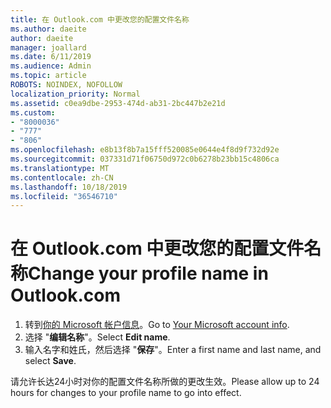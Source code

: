 ```yaml
---
title: 在 Outlook.com 中更改您的配置文件名称
ms.author: daeite
author: daeite
manager: joallard
ms.date: 6/11/2019
ms.audience: Admin
ms.topic: article
ROBOTS: NOINDEX, NOFOLLOW
localization_priority: Normal
ms.assetid: c0ea9dbe-2953-474d-ab31-2bc447b2e21d
ms.custom:
- "8000036"
- "777"
- "806"
ms.openlocfilehash: e8b13f8b7a15fff520085e0644e4f8d9f732d92e
ms.sourcegitcommit: 037331d71f06750d972c0b6278b23bb15c4806ca
ms.translationtype: MT
ms.contentlocale: zh-CN
ms.lasthandoff: 10/18/2019
ms.locfileid: "36546710"
---
```

# <a name="change-your-profile-name-in-outlookcom"></a><span data-ttu-id="85e6b-102">在 Outlook.com 中更改您的配置文件名称</span><span class="sxs-lookup"><span data-stu-id="85e6b-102">Change your profile name in Outlook.com</span></span>

1. <span data-ttu-id="85e6b-103">转到[你的 Microsoft 帐户信息](https://go.microsoft.com/fwlink/p/?linkid=860841)。</span><span class="sxs-lookup"><span data-stu-id="85e6b-103">Go to [Your Microsoft account info](https://go.microsoft.com/fwlink/p/?linkid=860841).</span></span>
2. <span data-ttu-id="85e6b-104">选择 "**编辑名称**"。</span><span class="sxs-lookup"><span data-stu-id="85e6b-104">Select **Edit name**.</span></span>
3. <span data-ttu-id="85e6b-105">输入名字和姓氏，然后选择 "**保存**"。</span><span class="sxs-lookup"><span data-stu-id="85e6b-105">Enter a first name and last name, and select **Save**.</span></span>

<span data-ttu-id="85e6b-106">请允许长达24小时对你的配置文件名称所做的更改生效。</span><span class="sxs-lookup"><span data-stu-id="85e6b-106">Please allow up to 24 hours for changes to your profile name to go into effect.</span></span>